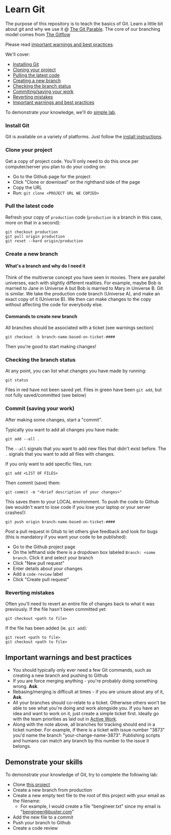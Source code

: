 # Learn Git
The purpose of this repository is to teach the basics of Git. Learn a little bit about git and why we use it @ [The Git Parable](http://tom.preston-werner.com/2009/05/19/the-git-parable.html). The core of our branching model comes from [The Gitflow](https://datasift.github.io/gitflow/IntroducingGitFlow.html)

Please read [important warnings and best practices](#important-warnings-and-best-practices).

We'll cover:
- [Installing Git](#install-git)
- [Cloning your project](#clone-your-project)
- [Pulling the latest code](#pull-the-latest-code)
- [Creating a new branch](#create-a-new-branch)
- [Checking the branch status](#checking-the-branch-status)
- [Commiting/saving your work](#commit-saving-your-work)
- [Reverting mistakes](#reverting-mistakes)
- [Important warnings and best practices](#important-warnings-and-best-practices)

To demonstrate your knowledge, we'll do [simple lab](#demonstrate-your-skills).


### Install Git
Git is available on a variety of platforms. Just follow the [install instructions](https://git-scm.com/book/en/v2/Getting-Started-Installing-Git).

### Clone your project
Get a copy of project code. You'll only need to do this once per computer/server you plan to do your coding on:
- Go to the Github page for the project
- Click "Clone or download" on the righthand side of the page
- Copy the URL
- Run: `git clone <PROJECT URL WE COPIED>`

### Pull the latest code
Refresh your copy of `production` code (`production` is a branch in this case, more on that in a second):
```
git checkout production
git pull origin production
git reset --hard origin/production
```

### Create a new branch
#### What's a branch and why do I need it
Think of the multiverse concept you have seen in movies. There are parallel universes, each with slightly different realities. For example, maybe Bob is married to Jane in Universe A but Bob is married to Mary in Universe B.
Git is similar. We take the production code branch (Universe A), and make an exact copy of it (Universe B). We then can make changes to the copy without affecting the code for everybody else.

#### Commands to create new branch
All branches should be associated with a ticket (see warnings section)
```
git checkout -b branch-name-based-on-ticket-####
```

Then you're good to start making changes!

### Checking the branch status
At any point, you can list what changes you have made by running:
```
git status
```
Files in red have not been saved yet. Files in green have been `git add`, but not fully saved/committed (see below)

### Commit (saving your work)
After making some changes, start a "commit".

Typically you want to add all changes you have made:
```
git add --all .
```
The `--all` signals that you want to add new files that didn't exist before. The `.` signals that you want to add all files with changes.

If you only want to add specific files, run:
```
git add <LIST OF FILES>
```

Then commit (save) them:
```
git commit -m "<brief description of your changes>"
```
This saves them to your LOCAL environment. To push the code to Github (we wouldn't want to lose code if you lose your laptop or your server crashes!):
```
git push origin branch-name-based-on-ticket-####
```

Post a pull request in Gitub to let others give feedback and look for bugs (this is mandatory if you want your code to be published):
- Go to the Github project page
- On the lefthand side there is a dropdown box labeled `Branch: <some branch`. Click it and select your branch
- Click "New pull request"
- Enter details about your changes
- Add a `code-review` label
- Click "Create pull request"

### Reverting mistakes
Often you'll need to revert an entire file of changes back to what it was previously. If the file hasn't been committed yet:
```
git checkout <path to file>
```

If the file has been added (ie. `git add`):
```
git reset <path to file>
git checkout <path to file>
```

## Important warnings and best practices
- You should typically only ever need a few Git commands, such as creating a new branch and pushing to Github
- If you are force merging anything - you're probably doing something wrong. **Ask**.
- Rebasing/merging is difficult at times - if you are unsure about any of it, **Ask**.
- All your branches should co-relate to a ticket. Otherwise others won't be able to see what you're doing and work alongside you. If you have an idea and want to work on it, just create a simple ticket first. Ideally go with the team priorities as laid out in [Active Work](https://github.com/orgs/BustrInc/projects/2).
- Along with the note above, all branches for tracking should end in a ticket number. For example, if there is a ticket with issue number "3873" you'd name the branch "your-change-name-3873". Publishing scripts and humans can match any branch by this number to the issue it belongs.


## Demonstrate your skills
To demonstrate your knowledge of Git, try to complete the following lab:
- Clone [this project](https://github.com/BustrInc/LearnGit)
- Create a new branch from production
- Create a new empty text file to the root of this project with your email as the filename:
  - For example, I would create a file "bengineer.txt" since my email is "bengineer@buster.com"
- Add the new file to a commit
- Push your branch to Github
- Create a code review

